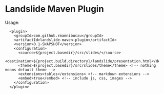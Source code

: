 # Landslide Maven Plugin

Usage:

      <plugin>
        <groupId>com.github.rmannibucau</groupId>
        <artifactId>landslide-maven-plugin</artifactId>
        <version>0.1-SNAPSHOT</version>
        <configuration>
          <source>${project.basedir}/src/slides/</source>
          <destination>${project.build.directory}/landslide/presentation.html</destination>
          <theme>${project.basedir}/src/slides/theme</theme> <!-- nothing means default theme -->
          <extensions>tables</extensions> <!-- markdown extensions -->
          <embed>true</embed> <!-- include js, css, images -->
        </configuration>
      </plugin>

